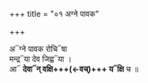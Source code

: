 +++
title = "०१ अग्ने पावक"

+++

अ᳓ग्ने पावक रोचि᳓षा  
मन्द्र᳓या देव जिह्व᳓या ।  
आ᳓ **देवा᳓न् वक्षि+++(←वच्)+++ य᳓क्षि** च ॥
